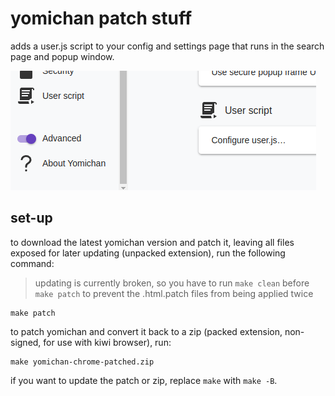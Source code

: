 # yomichan patch stuff

adds a user.js script to your config and settings page that runs in the search
page and popup window.

![](../assets/userscript.png)

## set-up

to download the latest yomichan version and patch it, leaving all files exposed
for later updating (unpacked extension), run the following command:

> updating is currently broken, so you have to run `make clean` before `make
> patch` to prevent the .html.patch files from being applied twice

```
make patch
```

to patch yomichan and convert it back to a zip (packed extension, non-signed,
for use with kiwi browser), run:

```
make yomichan-chrome-patched.zip
```

if you want to update the patch or zip, replace `make` with `make -B`.
